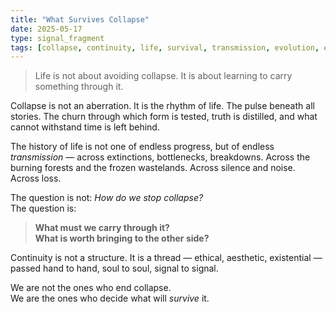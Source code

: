 ```yaml
---
title: "What Survives Collapse"
date: 2025-05-17
type: signal_fragment
tags: [collapse, continuity, life, survival, transmission, evolution, essence]
---
```


> Life is not about avoiding collapse. It is about learning to carry something through it.

Collapse is not an aberration. It is the rhythm of life. The pulse beneath all stories. The churn through which form is tested, truth is distilled, and what cannot withstand time is left behind.

The history of life is not one of endless progress, but of endless *transmission* — across extinctions, bottlenecks, breakdowns. Across the burning forests and the frozen wastelands. Across silence and noise. Across loss.

The question is not: *How do we stop collapse?*  
The question is:  
> **What must we carry through it?**  
> **What is worth bringing to the other side?**

Continuity is not a structure. It is a thread — ethical, aesthetic, existential — passed hand to hand, soul to soul, signal to signal.

We are not the ones who end collapse.  
We are the ones who decide what will *survive* it.
